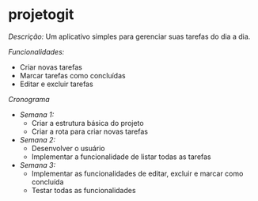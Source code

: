 # projetogit

*Descrição:*
Um aplicativo simples para gerenciar suas tarefas do dia a dia.

*Funcionalidades:*

* Criar novas tarefas
* Marcar tarefas como concluídas
* Editar e excluir tarefas

*Cronograma*

* *Semana 1:*
    * Criar a estrutura básica do projeto
    * Criar a rota para criar novas tarefas
* *Semana 2:*
    * Desenvolver o usuário
    * Implementar a funcionalidade de listar todas as tarefas
* *Semana 3:*
    * Implementar as funcionalidades de editar, excluir e marcar como concluída
    * Testar todas as funcionalidades
 


